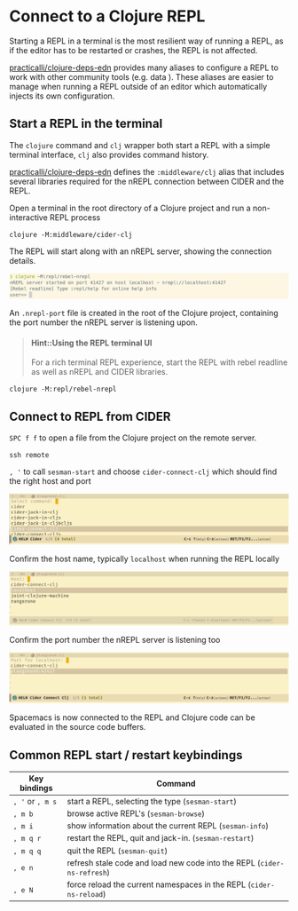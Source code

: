 # Connect to a Clojure REPL
Starting a REPL in a terminal is the most resilient way of running a REPL, as if the editor has to be restarted or crashes, the REPL is not affected.

[practicalli/clojure-deps-edn]({{book.P9IClojureDepsEdnInstall}}) provides many aliases to configure a REPL to work with other community tools (e.g. data ).  These aliases are easier to manage when running a REPL outside of an editor which automatically injects its own configuration.


## Start a REPL in the terminal
The `clojure` command and `clj` wrapper both start a REPL with a simple terminal interface, `clj` also provides command history.

[practicalli/clojure-deps-edn]({{book.P9IClojureDepsEdnInstall}}) defines the `:middleware/clj` alias that includes several libraries required for the nREPL connection between CIDER and the REPL.

Open a terminal in the root directory of a Clojure project and run a non-interactive REPL process
```shell
clojure -M:middleware/cider-clj
```

The REPL will start along with an nREPL server, showing the connection details.

![Clojure Terminal REPL UI with Rebel readline](/images/clojure-repl-terminal-rebel-nrepl.png)

An `.nrepl-port` file is created in the root of the Clojure project, containing the port number the nREPL server is listening upon.


> #### Hint::Using the REPL terminal UI
> For a rich terminal REPL experience, start the REPL with rebel readline as well as nREPL and CIDER libraries.
```
clojure -M:repl/rebel-nrepl
```


## Connect to REPL from CIDER
`SPC f f` to open a file from the Clojure project on the remote server.

```shell
ssh remote
```

`, '` to call `sesman-start` and choose `cider-connect-clj` which should find the right host and port

![Clojure Terminal REPL UI with Rebel readline](/images/spacemacs-clojure-cider-connect-clj.png)

Confirm the host name, typically `localhost` when running the REPL locally

![Clojure Terminal REPL UI with Rebel readline](/images/spacemacs-clojure-cider-connect-host.png)

Confirm the port number the nREPL server is listening too

![Clojure Terminal REPL UI with Rebel readline](/images/spacemacs-clojure-cider-connect-port.png)


Spacemacs is now connected to the REPL and Clojure code can be evaluated in the source code buffers.



## Common REPL start / restart keybindings

| Key bindings     | Command                                                                 |
|------------------|-------------------------------------------------------------------------|
| `, '` or `, m s` | start a REPL, selecting the type (`sesman-start`)                       |
| `, m b`          | browse active REPL's  (`sesman-browse`)                                 |
| `, m i`          | show information about the current REPL  (`sesman-info`)                |
| `, m q r`        | restart the REPL, quit and jack-in.  (`sesman-restart`)                 |
| `, m q q`        | quit the REPL (`sesman-quit`)                                           |
| `, e n`          | refresh stale code and load new code into the REPL (`cider-ns-refresh`) |
| `, e N`          | force reload the current namespaces in the REPL (`cider-ns-reload`)     |
